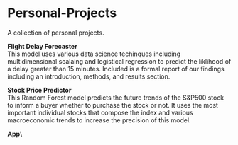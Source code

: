 # Personal-Projects
A collection of personal projects. 

**Flight Delay Forecaster**\
This model uses various data science techinques including multidimensional scalaing and logistical regression to predict the liklihood of a delay greater than 15 minutes. 
Included is a formal report of our findings including an introduction, methods, and results section.

**Stock Price Predictor**\
This Random Forest model predicts the future trends of the S&P500 stock to inform a buyer whether to purchase the stock or not. It uses the most important individual stocks that 
compose the index and various macroeconomic trends to increase the precision of this model.

**App**\
